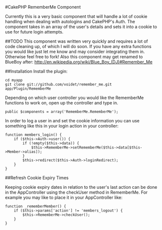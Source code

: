 #CakePHP RememberMe Component

Currently this is a very basic component that will handle a lot of cookie handling when dealing with autologins and CakePHP's Auth. The component takes in an array of the user's details and sets it into a cookie to use for future login attempts.

##TODO
This component was written very quickly and requires a lot of code cleaning up, of which I will do soon. If you have any extra functions you would like just let me know and may consider integrating them in. Otherwise feel free to fork! Also this component may get renamed to BlueBoy after: http://en.wikipedia.org/wiki/Blue_Boy_(DJ)#Remember_Me

##Installation
Install the plugin:

	cd myapp
	git clone git://github.com/voidet/remember_me.git app/Plugin/RememberMe

Depending on which user controller you would like the RememberMe functions to work on, open up the controller and type in.

	public $components = array('RememberMe.RememberMe');

In order to log a user in and set the cookie information you can use something like this in your login action in your controller:

	function members_login() {
		if ($this->Auth->user()) {
			if (!empty($this->data)) {
				$this->RememberMe->setRememberMe($this->data[$this->Member->alias]);
			}
			$this->redirect($this->Auth->loginRedirect);
		}
	}

##Refresh Cookie Expiry Times

Keeping cookie expiry dates in relation to the user's last action can be done in the AppController using the checkUser method in RememberMe. For example you may like to place it in your AppController like:

	function _rememberMember() {
		if ($this->params['action'] != 'members_logout') {
			$this->RememberMe->checkUser();
		}
	}
